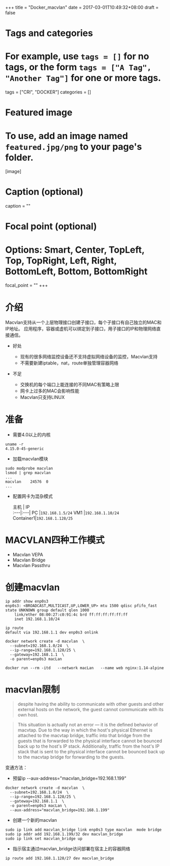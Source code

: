 +++
title = "Docker_macvlan"
date = 2017-03-01T10:49:32+08:00
draft = false

# Tags and categories
# For example, use `tags = []` for no tags, or the form `tags = ["A Tag", "Another Tag"]` for one or more tags.
tags = ["CRI", "DOCKER"]
categories = []

# Featured image
# To use, add an image named `featured.jpg/png` to your page's folder. 
[image]
  # Caption (optional)
  caption = ""

  # Focal point (optional)
  # Options: Smart, Center, TopLeft, Top, TopRight, Left, Right, BottomLeft, Bottom, BottomRight
  focal_point = ""
+++

# 介绍
Macvlan支持从一个上层物理接口创建子接口，每个子接口有自己独立的MAC和IP地址。
应用程序，容器或虚机可以绑定到子接口，用子接口的IP和物理网络直接通信。

- 好处
  + 现有的很多网络监控设备还不支持虚拟网络设备的监控，Macvlan支持
  + 不需要新建iptable，nat，route单独管理容器网络

- 不足
  + 交换机的每个端口上能连接的不同MAC有策略上限
  + 网卡上过多的MAC会影响性能
  + Macvlan只支持LINUX

# 准备

- 需要4.0以上的内核

```
uname -r
4.15.0-45-generic
```

- 加载macvlan模块

```
sudo modprobe macvlan
lsmod | grep macvlan
...
macvlan    24576  0
...
```
- 配置网卡为混杂模式

  主机      |     IP     
:---|:---|
PC     |`192.168.1.5/24`
VM1    |`192.168.1.10/24`
Container1|`192.168.1.128/25`




# MACVLAN四种工作模式

- Macvlan VEPA
- Macvlan Bridge
- Macvlan Passthru

# 创建macvlan
```
ip addr show enp0s3
enp0s3: <BROADCAST,MULTICAST,UP,LOWER_UP> mtu 1500 qdisc pfifo_fast state UNKNOWN group default qlen 1000
    link/ether 08:00:27:c0:91:4c brd ff:ff:ff:ff:ff:ff
    inet 192.168.1.10/24   

ip route
default via 192.168.1.1 dev enp0s3 onlink
```


```
docker network create -d macvlan  \
  --subnet=192.168.1.0/24  \
  --ip-range=192.168.1.128/25 \
  --gateway=192.168.1.1  \
  -o parent=enp0s3 macLan
```

```
docker run --rm -itd   --network macLan   --name web nginx:1.14-alpine
```

# macvlan限制

>despite having the ability to communicate with other guests and 
 other external hosts on the network, the guest cannot communicate 
 with its own host.

>This situation is actually not an error — it is the defined behavior of macvtap. Due to the way in which the host's physical Ethernet is attached to the macvtap bridge, traffic into that bridge from the guests that is forwarded to the physical interface cannot be bounced back up to the host's IP stack. Additionally, traffic from the host's IP stack that is sent to the physical interface cannot be bounced back up to the macvtap bridge for forwarding to the guests.

变通方法：

- 预留ip --aux-address="macvlan_bridge=192.168.1.199"

```
docker network create -d macvlan  \
  --subnet=192.168.1.0/24  \
  --ip-range=192.168.1.128/25 \
  --gateway=192.168.1.1  \
  -o parent=enp0s3 macLan \
  --aux-address="macvlan_bridge=192.168.1.199"
```  

- 创建一个新的macvlan

```
sudo ip link add macvlan_bridge link enp0s3 type macvlan  mode bridge
sudo ip addr add 192.168.1.199/32 dev macvlan_bridge
sudo ip link set macvlan_bridge up
```

- 指示宿主通过macvlan_bridge访问部署在宿主上的容器网络

```
ip route add 192.168.1.128/27 dev macvlan_bridge
```

